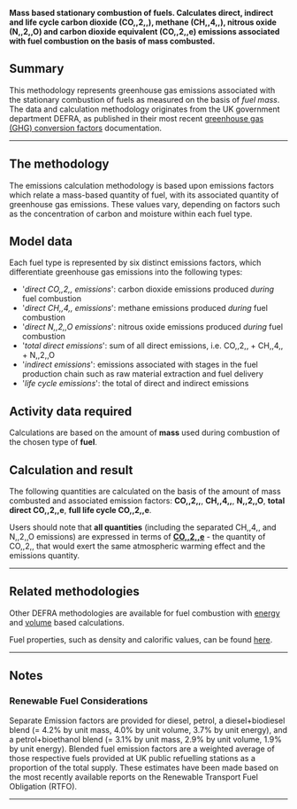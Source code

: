 **Mass based stationary combustion of fuels. Calculates direct, indirect
and life cycle carbon dioxide (CO,,2,,), methane (CH,,4,,), nitrous
oxide (N,,2,,O) and carbon dioxide equivalent (CO,,2,,e) emissions
associated with fuel combustion on the basis of mass combusted.**

## Summary

This methodology represents greenhouse gas emissions associated with the
stationary combustion of fuels as measured on the basis of *fuel mass*.
The data and calculation methodology originates from the UK government
department DEFRA, as published in their most recent [greenhouse gas
(GHG) conversion
factors](http://www.defra.gov.uk/environment/economy/business-efficiency/reporting)
documentation.

-----

## The methodology

The emissions calculation methodology is based upon emissions factors
which relate a mass-based quantity of fuel, with its associated quantity
of greenhouse gas emissions. These values vary, depending on factors
such as the concentration of carbon and moisture within each fuel type.

## Model data

Each fuel type is represented by six distinct emissions factors, which
differentiate greenhouse gas emissions into the following types:

  - '*direct CO,,2,, emissions*': carbon dioxide emissions produced
    *during* fuel combustion
  - '*direct CH,,4,, emissions*': methane emissions produced *during*
    fuel combustion
  - '*direct N,,2,,O emissions*': nitrous oxide emissions produced
    *during* fuel combustion
  - '*total direct emissions*': sum of all direct emissions, i.e.
    CO,,2,, + CH,,4,, + N,,2,,O
  - '*indirect emissions*': emissions associated with stages in the fuel
    production chain such as raw material extraction and fuel delivery
  - '*life cycle emissions*': the total of direct and indirect emissions

## Activity data required

Calculations are based on the amount of **mass** used during combustion
of the chosen type of **fuel**.

## Calculation and result

The following quantities are calculated on the basis of the amount of
mass combusted and associated emission factors: **CO,,2,,**,
**CH,,4,,**, **N,,2,,O**, **total direct CO,,2,,e**, **full life cycle
CO,,2,,e**.

Users should note that **all quantities** (including the separated
CH,,4,, and N,,2,,O emissions) are expressed in terms of
**[CO,,2,,e](Greenhouse_gases_Global_warming_potentials)** - the
quantity of CO,,2,, that would exert the same atmospheric warming effect
and the emissions quantity.

-----

## Related methodologies

Other DEFRA methodologies are available for fuel combustion with
[energy](Energy_based_fuel_combustion_by_DEFRA) and
[volume](Volume_based_fuel_combustion_by_DEFRA) based calculations.

Fuel properties, such as density and calorific values, can be found
[here](Fuel_properties_by_DEFRA).

-----

## Notes

### Renewable Fuel Considerations

Separate Emission factors are provided for diesel, petrol, a
diesel+biodiesel blend (= 4.2% by unit mass, 4.0% by unit volume, 3.7%
by unit energy), and a petrol+bioethanol blend (= 3.1% by unit mass,
2.9% by unit volume, 1.9% by unit energy). Blended fuel emission factors
are a weighted average of those respective fuels provided at UK public
refuelling stations as a proportion of the total supply. These estimates
have been made based on the most recently available reports on the
Renewable Transport Fuel Obligation (RTFO).

-----
